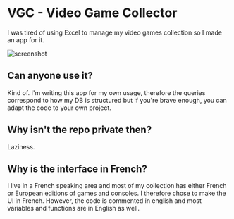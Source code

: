 # VGC - Video Game Collector
I was tired of using Excel to manage my video games collection so I made an app for it.

![screenshot](../vgc/media/screenshots/screenshot.png)

## Can anyone use it?
Kind of. I'm writing this app for my own usage, therefore the queries correspond to how my DB is structured but if you're brave enough, you can adapt the code to your own project.

## Why isn't the repo private then?
Laziness.

## Why is the interface in French?
I live in a French speaking area and most of my collection has either French or European editions of games and consoles. I therefore chose to make the UI in French. However, the code is commented in english and most variables and functions are in English as well.